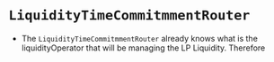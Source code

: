 # `LiquidityTimeCommitmmentRouter`


- The `LiquidityTimeCommitmmentRouter` already knows what is the liquidityOperator that will be
managing the LP Liquidity. Therefore